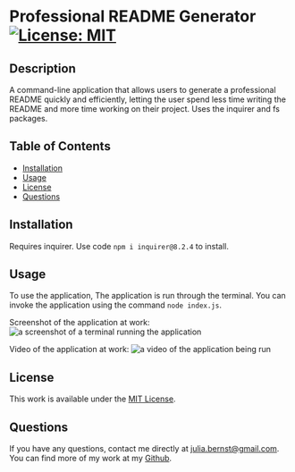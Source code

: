 # Professional README Generator [![License: MIT](https://img.shields.io/badge/License-MIT-yellow.svg)](https://opensource.org/licenses/MIT)

## Description

A command-line application that allows users to generate a professional README quickly and efficiently, letting the user spend less time writing the README and more time working on their project. Uses the inquirer and fs packages.

## Table of Contents

- [Installation](#installation)
- [Usage](#usage)
- [License](#license)
- [Questions](#questions)

## Installation

Requires inquirer. Use code `npm i inquirer@8.2.4` to install.

## Usage

To use the application, The application is run through the terminal. You can invoke the application using the command `node index.js`.

Screenshot of the application at work:
![a screenshot of a terminal running the application](./readme-generator/screenshot.png)

Video of the application at work:
![a video of the application being run](https://drive.google.com/file/d/13r7PYigWnw43NYnUaH7CjjFGeAB4k5Km/view?usp=share_link)

## License

This work is available under the [MIT License](https://opensource.org/licenses/MIT).

## Questions

If you have any questions, contact me directly at [julia.bernst@gmail.com](mailto:julia.bernst@gmail.com). You can find more of my work at my [Github](https://github.com/jubernst/).
